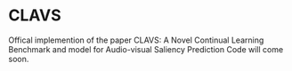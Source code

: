 # CLAVS
Offical implemention of the paper  CLAVS: A Novel Continual Learning Benchmark and model  for Audio-visual  Saliency Prediction
Code will come soon.
